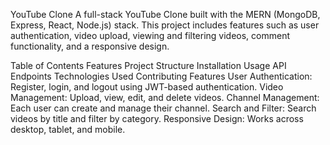 YouTube Clone
A full-stack YouTube Clone built with the MERN (MongoDB, Express, React, Node.js) stack. This project includes features such as user authentication, video upload, viewing and filtering videos, comment functionality, and a responsive design.

Table of Contents
Features
Project Structure
Installation
Usage
API Endpoints
Technologies Used
Contributing
Features
User Authentication: Register, login, and logout using JWT-based authentication.
Video Management: Upload, view, edit, and delete videos.
Channel Management: Each user can create and manage their channel.
Search and Filter: Search videos by title and filter by category.
Responsive Design: Works across desktop, tablet, and mobile.
